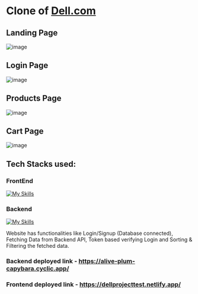 # Clone of [Dell.com](https://dellprojecttest.netlify.app/)

## Landing Page
![image](https://user-images.githubusercontent.com/112754832/214644853-f5f18f96-af37-4580-afef-905d6390368f.png)

## Login Page
![image](https://user-images.githubusercontent.com/112754832/230031551-56910ef3-3e55-4ad7-b5aa-25ae0e425b8f.png)

## Products Page
![image](https://user-images.githubusercontent.com/112754832/230031805-2c07585d-23ea-43fa-a53f-0c75341f5783.png)

## Cart Page
![image](https://user-images.githubusercontent.com/112754832/230031921-05ce7761-98ed-4892-b669-b820a171b0f2.png)


## Tech Stacks used: 
### FrontEnd
[![My Skills](https://skillicons.dev/icons?i=js,html,css)](https://skillicons.dev)

### Backend
[![My Skills](https://skillicons.dev/icons?i=express,mongodb,nodejs)](https://skillicons.dev)


Website has functionalities like  Login/Signup (Database connected), 
Fetching Data from Backend API, 
Token based verifying Login and Sorting & Filtering the fetched data.

### Backend deployed link - https://alive-plum-capybara.cyclic.app/
### Frontend deployed link - https://dellprojecttest.netlify.app/

